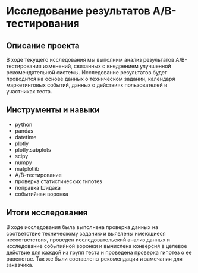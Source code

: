 # Исследование результатов A/B-тестирования

## Описание проекта

В ходе текущего исследования мы выполним анализ результатов А/В-тестирования изменений, связанных с внедрением улучшенной рекомендательной системы. Исследование результатов будет проводится на основе данных о техническом задании, календаря маркетинговых событий, данных о действиях пользователей и участниках теста.

## Инструменты и навыки

- python
- pandas
- datetime
- plotly
- plotly.subplots
- scipy
- numpy
- matplotlib
- А/В-тестирование
- проверка статистических гипотез
- поправка Шидака
- событийная воронка


## Итоги исследования

В ходе исследования была выполнена проверка данных на соответствие техническому заданию и выявлены имеющиеся несоответствия, проведен исследовательский анализ данных и исследование событийной воронки и вычислена конверсия в целевое действие для каждой из групп теста и проведена проверка гипотез о ее равенстве. Так же были составлены рекомендации и замечания для заказчика.
